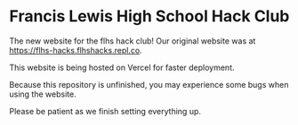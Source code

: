 # Francis Lewis High School Hack Club
The new website for the flhs hack club! Our original website was at https://flhs-hacks.flhshacks.repl.co.

This website is being hosted on Vercel for faster deployment.

Because this repository is unfinished, you may experience some bugs when using the website.

Please be patient as we finish setting everything up.
